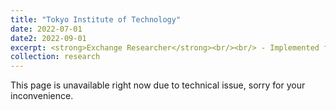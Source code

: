 ```yaml
---
title: "Tokyo Institute of Technology"
date: 2022-07-01
date2: 2022-09-01
excerpt: <strong>Exchange Researcher</strong><br/><br/> - Implemented formation control and control barrier function (CBF) to synchronize drone swarm while interacting with human. <br/> - Developed a virtual reality interface using Unity to receive command execution from human operator’s hand movement and receive feedback visualization through a head-mounted display. <br/> - Conducted individual research project under the supervision of Assoc. Prof. Takeshi Hatanaka."
collection: research
---
```

This page is unavailable right now due to technical issue, sorry for your inconvenience.